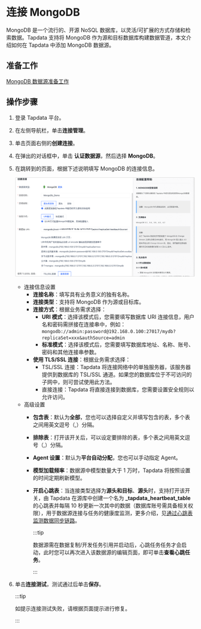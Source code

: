 # 连接 MongoDB

MongoDB 是一个流行的、开源 NoSQL 数据库，以灵活/可扩展的方式存储和检索数据。Tapdata 支持将 MongoDB 作为源和目标数据库构建数据管道，本文介绍如何在 Tapdata 中添加 MongoDB 数据源。

## 准备工作

[MongoDB 数据源准备工作](../../../prerequisites/certified/mongodb.md)

## 操作步骤

1. 登录 Tapdata 平台。

2. 在左侧导航栏，单击**连接管理**。

3. 单击页面右侧的**创建连接**。

4. 在弹出的对话框中，单击 **认证数据源**，然后选择 **MongoDB**。

5. 在跳转到的页面，根据下述说明填写 MongoDB 的连接信息。

   ![MongoDB 连接示例](../../../images/mongodb_connection_cn.png)

   * 连接信息设置
     * **连接名称**：填写具有业务意义的独有名称。
     * **连接类型**：支持将 MongoDB 作为源或目标库。
     * **连接方式**：根据业务需求选择：
       * **URI 模式**：选择该模式后，您需要填写数据库 URI 连接信息，用户名和密码需拼接在连接串中，例如：` mongodb://admin:password@192.168.0.100:27017/mydb?replicaSet=xxx&authSource=admin`
       * **标准模式**：选择该模式后，您需要填写数据库地址、名称、账号、密码和其他连接串参数。
     * **使用 TLS/SSL 连接**：根据业务需求选择：
       * TSL/SSL 连接：Tapdata 将连接网络中的单独服务器，该服务器提供到数据库的 TSL/SSL 通道。如果您的数据库位于不可访问的子网中，则可尝试使用此方法。
       * 直接连接：Tapdata 将直接连接到数据库，您需要设置安全规则以允许访问。
   * 高级设置
     * **包含表**：默认为**全部**，您也可以选择自定义并填写包含的表，多个表之间用英文逗号（,）分隔。
     * **排除表**：打开该开关后，可以设定要排除的表，多个表之间用英文逗号（,）分隔。
     * **Agent 设置**：默认为**平台自动分配**，您也可以手动指定 Agent。
     * **模型加载频率**：数据源中模型数量大于 1 万时，Tapdata 将按照设置的时间定期刷新模型。
     * **开启心跳表**：当连接类型选择为**源头和目标**、**源头**时，支持打开该开关，由 Tapdata 在源库中创建一个名为 **_tapdata_heartbeat_table** 的心跳表并每隔 10 秒更新一次其中的数据（数据库账号需具备相关权限），用于数据源连接与任务的健康度监测，更多介绍，见[通过心跳表监测数据同步链路](../../../best-practice/heart-beat-task.md)。
     
       :::tip
     
       数据源需在数据复制/开发任务引用并启动后，心跳任务任务才会启动，此时您可以再次进入该数据源的编辑页面，即可单击**查看心跳任务**。
     
       :::

6. 单击**连接测试**，测试通过后单击**保存**。

   :::tip

   如提示连接测试失败，请根据页面提示进行修复。

   :::